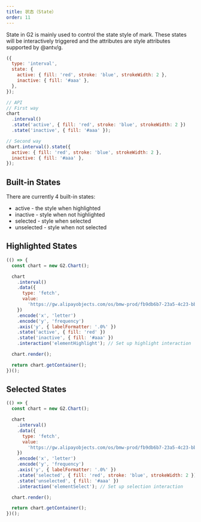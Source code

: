 ```yaml
---
title: 状态（State）
order: 11
---
```


State in G2 is mainly used to control the state style of mark. These states will be interactively triggered and the attributes are style attributes supported by @antv/g.

```js
({
  type: 'interval',
  state: {
    active: { fill: 'red', stroke: 'blue', strokeWidth: 2 },
    inactive: { fill: '#aaa' },
  },
});
```

```js
// API
// First way
chart
  .interval()
  .state('active', { fill: 'red', stroke: 'blue', strokeWidth: 2 })
  .state('inactive', { fill: '#aaa' });

// Second way
chart.interval().state({
  active: { fill: 'red', stroke: 'blue', strokeWidth: 2 },
  inactive: { fill: '#aaa' },
});
```

## Built-in States

There are currently 4 built-in states:

- active - the style when highlighted
- inactive - style when not highlighted
- selected - style when selected
- unselected - style when not selected

## Highlighted States

```js | ob
(() => {
  const chart = new G2.Chart();

  chart
    .interval()
    .data({
      type: 'fetch',
      value:
        'https://gw.alipayobjects.com/os/bmw-prod/fb9db6b7-23a5-4c23-bbef-c54a55fee580.csv',
    })
    .encode('x', 'letter')
    .encode('y', 'frequency')
    .axis('y', { labelFormatter: '.0%' })
    .state('active', { fill: 'red' })
    .state('inactive', { fill: '#aaa' })
    .interaction('elementHighlight'); // Set up highlight interaction

  chart.render();

  return chart.getContainer();
})();
```

## Selected States

```js | ob
(() => {
  const chart = new G2.Chart();

  chart
    .interval()
    .data({
      type: 'fetch',
      value:
        'https://gw.alipayobjects.com/os/bmw-prod/fb9db6b7-23a5-4c23-bbef-c54a55fee580.csv',
    })
    .encode('x', 'letter')
    .encode('y', 'frequency')
    .axis('y', { labelFormatter: '.0%' })
    .state('selected', { fill: 'red', stroke: 'blue', strokeWidth: 2 })
    .state('unselected', { fill: '#aaa' })
    .interaction('elementSelect'); // Set up selection interaction

  chart.render();

  return chart.getContainer();
})();
```
